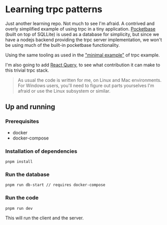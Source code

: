 # Learning trpc patterns

Just another learning repo. Not much to see I'm afraid. A contrived and overly simplified example of
using trpc in a tiny application. [Pocketbase](https://pocketbase.io/) (built on top of SQLLite)
is used as a database for simplicity, but since we have a nodejs backend providing the trpc server
implementation, we won't be using much of the built-in pocketbase functionality.

Using the same tooling as used in the
["minimal example"](https://github.com/trpc/trpc/tree/main/examples/minimal)
of trpc example.

I'm also going to add [React Query](https://react-query-v3.tanstack.com/), to see what contribution
it can make to this trivial trpc stack.

> As usual the code is written for me, on Linux and Mac environments. For Windows users, you'll
> need to figure out parts yourselves I'm afraid or use the Linux subsystem or similar.

## Up and running

### Prerequisites

- docker
- docker-compose

### Installation of dependencies

```
pnpm install
```

### Run the database

```
pnpm run db-start // requires docker-compose
```

### Run the code

```
pnpm run dev
```

This will run the client and the server.
